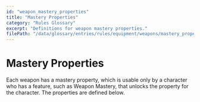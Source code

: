 ```yaml
---
id: "weapon_mastery_properties"
title: "Mastery Properties"
category: "Rules Glossary"
excerpt: "Definitions for weapon mastery properties."
filePath: "/data/glossary/entries/rules/equipment/weapons/mastery_properties.md"
---
```

# Mastery Properties
Each weapon has a mastery property, which is usable only by a character who has a feature, such as Weapon Mastery, that unlocks the property for the character. The properties are defined below.